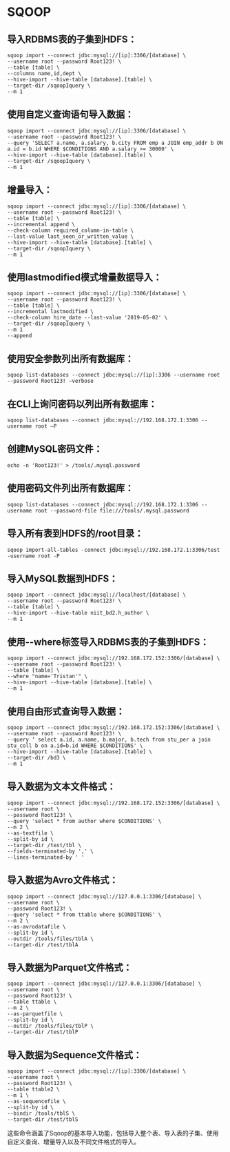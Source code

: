 # SQOOP

## 导入RDBMS表的子集到HDFS：

   ```
   sqoop import --connect jdbc:mysql://[ip]:3306/[database] \
   --username root --password Root123! \
   --table [table] \
   --columns name,id,dept \
   --hive-import --hive-table [database].[table] \
   --target-dir /sqoopIquery \
   --m 1
   ```

##  使用自定义查询语句导入数据：

   ```
   sqoop import --connect jdbc:mysql://[ip]:3306/[database] \
   --username root --password Root123! \
   --query 'SELECT a.name, a.salary, b.city FROM emp a JOIN emp_addr b ON a.id = b.id WHERE $CONDITIONS AND a.salary >= 30000' \
   --hive-import --hive-table [database].[table] \
   --target-dir /sqoopIquery \
   --m 1
   ```

##  增量导入：

   ```
   sqoop import --connect jdbc:mysql://[ip]:3306/[database] \
   --username root --password Root123! \
   --table [table] \
   --incremental append \
   --check-column required_column-in-table \
   --last-value last_seen_or_written_value \
   --hive-import --hive-table [database].[table] \
   --target-dir /sqoopIquery \
   --m 1
   ```

##  使用lastmodified模式增量数据导入：

   ```
   sqoop import --connect jdbc:mysql://[ip]:3306/[database] \
   --username root --password Root123! \
   --table [table] \
   --incremental lastmodified \
   --check-column hire_date --last-value '2019-05-02' \
   --target-dir /sqoopIquery \
   --m 1
   --append
   ```



##  使用安全参数列出所有数据库：

   ```
   sqoop list-databases --connect jdbc:mysql://[ip]:3306 --username root --password Root123! –verbose
   ```

##  在CLI上询问密码以列出所有数据库：

   ```
   sqoop list-databases --connect jdbc:mysql://192.168.172.1:3306 --username root –P
   ```

##  创建MySQL密码文件：

   ```
   echo -n 'Root123!' > /tools/.mysql.password
   ```

##  使用密码文件列出所有数据库：

   ```
   sqoop list-databases --connect jdbc:mysql://192.168.172.1:3306 --username root --password-file file:///tools/.mysql.password
   ```

##  导入所有表到HDFS的/root目录：

   ```
   sqoop import-all-tables -connect jdbc:mysql://192.168.172.1:3306/test -username root -P
   ```



##  导入MySQL数据到HDFS：

   ```
   sqoop import --connect jdbc:mysql://localhost/[database] \
   --username root --password Root123! \
   --table [table] \
   --hive-import --hive-table niit_bd2.h_author \
   --m 1
   ```



##  使用--where标签导入RDBMS表的子集到HDFS：

   ```
   sqoop import --connect jdbc:mysql://192.168.172.152:3306/[database] \
   --username root --password Root123! \
   --table [table] \
   --where "name='Tristan'" \
   --hive-import --hive-table [database].[table] \
   --m 1
   ```

##  使用自由形式查询导入数据：

   ```
   sqoop import --connect jdbc:mysql://192.168.172.152:3306/[database] \
   --username root --password Root123! \
   --query ‘ select a.id, a.name, b.major, b.tech from stu_per a join stu_coll b on a.id=b.id WHERE $CONDITIONS' \
   --hive-import --hive-table [database].[table] \
   --target-dir /bd3 \
   --m 1
   ```

##  导入数据为文本文件格式：

   ```
   sqoop import --connect jdbc:mysql://192.168.172.152:3306/[database] \
   --username root \
   --password Root123! \
   --query 'select * from author where $CONDITIONS' \
   --m 2 \
   --as-textfile \
   --split-by id \
   --target-dir /test/tbl \
   --fields-terminated-by ',' \
   --lines-terminated-by ' '
   ```

##  导入数据为Avro文件格式：

   ```
   sqoop import --connect jdbc:mysql://127.0.0.1:3306/[database] \
   --username root \
   --password Root123! \
   --query 'select * from ttable where $CONDITIONS' \
   --m 2 \
   --as-avrodatafile \
   --split-by id \
   --outdir /tools/files/tblA \
   --target-dir /test/tblA
   ```

##  导入数据为Parquet文件格式：

   ```
   sqoop import --connect jdbc:mysql://127.0.0.1:3306/[database] \
   --username root \
   --password Root123! \
   --table ttable \
   --m 2 \
   --as-parquetfile \
   --split-by id \
   --outdir /tools/files/tblP \
   --target-dir /test/tblP
   ```

##  导入数据为Sequence文件格式：

   ```
   sqoop import --connect jdbc:mysql://[ip]:3306/[database] \
   --username root \
   --password Root123! \
   --table ttable2 \
   --m 1 \
   --as-sequencefile \
   --split-by id \
   --bindir /tools/tblS \
   --target-dir /test/tblS
   ```

这些命令涵盖了Sqoop的基本导入功能，包括导入整个表、导入表的子集、使用自定义查询、增量导入以及不同文件格式的导入。